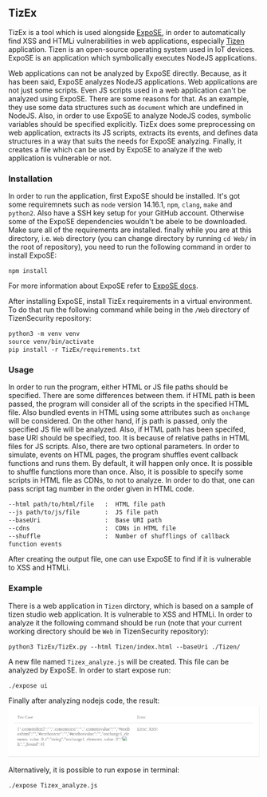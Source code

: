 ## TizEx

TizEx is a tool which is used alongside [ExpoSE](https://github.com/ExpoSEJS/ExpoSE), in order to automatically find XSS and HTMLi vulnerabilities in web applications, especially [Tizen](https://www.tizen.org/) application. Tizen is an open-source operating system used in IoT devices. ExpoSE is an application which symbolically executes NodeJS applications.

Web applications can not be analyzed by ExpoSE directly. Because, as it has been said, ExpoSE analyzes NodeJS applications. Web applications are not just some scripts. Even JS scripts used in a web application can't be analyzed using ExpoSE. There are some reasons for that. As an example, they use some data structures such as `document` which are undefined in NodeJS. Also, in order to use ExpoSE to analyze NodeJS codes, symbolic variables should be specified explicitly.
TizEx does some preprocessing on web application, extracts its JS scripts, extracts its events, and defines data structures in a way that suits the needs for ExpoSE analyzing. Finally, it creates a file which can be used by ExpoSE to analyze if the web application is vulnerable or not.

### Installation

In order to run the application, first ExpoSE should be installed. It's got some requiremnets such as `node` version 14.16.1, `npm`, `clang`, `make` and `python2`. Also have a SSH key setup for your GitHub account. Otherwise some of the ExpoSE dependencies wouldn't be abele to be downloaded. Make sure all of the requirements are installed. finally while you are at this directory, i.e. `Web` directory (you can change directory by running `cd Web/` in the root of repository), you need to run the following command in order to install ExpoSE:

```
npm install
```
For more information about ExpoSE refer to [ExpoSE docs](https://github.com/ExpoSEJS/ExpoSE).

After installing ExpoSE, install TizEx requirements in a virtual environment. To do that run the following command while being in the `/Web` directory of TizenSecurity repository:

```
python3 -m venv venv
source venv/bin/activate
pip install -r TizEx/requirements.txt
```

### Usage

In order to run the program, either HTML or JS file paths should be specified. There are some differences between them. if HTML path is been passed, the program will consider all of the scripts in the specified HTML file. Also bundled events in HTML using some attributes such as `onchange` will be considered. On the other hand, if js path is passed, only the specified JS file will be analyzed.
Also, if HTML path has been specifed, base URI should be specified, too. It is because of relative paths in HTML files for JS scripts.
Also, there are two optional parameters. In order to simulate, events on HTML pages, the program shuffles event callback functions and runs them. By default, it will happen only once. It is possible to shuffle functions more than once. Also, it is possible to specify some scripts in HTML file as CDNs, to not to analyze. In order to do that, one can pass script tag number in the order given in HTML code.

```
--html path/to/html/file   :  HTML file path
--js path/to/js/file       :  JS file path
--baseUri                  :  Base URI path
--cdns                     :  CDNs in HTML file
--shuffle                  :  Number of shufflings of callback function events
```

After creating the output file, one can use ExpoSE to find if it is vulnerable to XSS and HTMLi.


### Example

There is a web application in `Tizen` dirctory, which is based on a sample of tizen studio web application. It is vulnerable to XSS and HTMLi. In order to analyze it the following command should be run (note that your current working directory should be `Web` in TizenSecurity repository):
```
python3 TizEx/TizEx.py --html Tizen/index.html --baseUri ./Tizen/ 
```
A new file named `Tizex_analyze.js` will be created. This file can be analyzed by ExpoSE. In order to start expose run:
```
./expose ui
```
Finally after analyzing nodejs code, the result:
![ExpoSE ScreenShot](/Web/ExpoSE_results.png)


Alternatively, it is possible to run expose in terminal:
```
./expose Tizex_analyze.js
```
